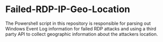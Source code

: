 # Failed-RDP-IP-Geo-Location
The Powershell script in this repository is responsible for parsing out Windows Event Log information for failed RDP attacks and using a third party API to collect geographic information about the attackers location.
